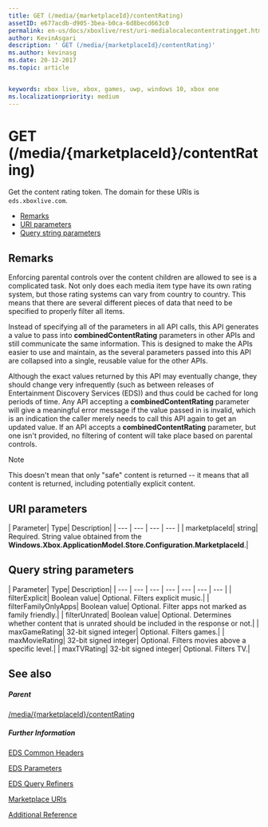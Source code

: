 ```yaml
---
title: GET (/media/{marketplaceId}/contentRating)
assetID: e677acdb-d905-3bea-b0ca-6d8becd663c0
permalink: en-us/docs/xboxlive/rest/uri-medialocalecontentratingget.html
author: KevinAsgari
description: ' GET (/media/{marketplaceId}/contentRating)'
ms.author: kevinasg
ms.date: 20-12-2017
ms.topic: article


keywords: xbox live, xbox, games, uwp, windows 10, xbox one
ms.localizationpriority: medium
---
```



# GET (/media/{marketplaceId}/contentRating)
Get the content rating token. 
The domain for these URIs is `eds.xboxlive.com`.
 
  * [Remarks](#ID4EV)
  * [URI parameters](#ID4ELB)
  * [Query string parameters](#ID4EWB)
 
<a id="ID4EV"></a>

 
## Remarks
 
Enforcing parental controls over the content children are allowed to see is a complicated task. Not only does each media item type have its own rating system, but those rating systems can vary from country to country. This means that there are several different pieces of data that need to be specified to properly filter all items.
 
Instead of specifying all of the parameters in all API calls, this API generates a value to pass into **combinedContentRating** parameters in other APIs and still communicate the same information. This is designed to make the APIs easier to use and maintain, as the several parameters passed into this API are collapsed into a single, reusable value for the other APIs.
 
Although the exact values returned by this API may eventually change, they should change very infrequently (such as between releases of Entertainment Discovery Services (EDS)) and thus could be cached for long periods of time. Any API accepting a **combinedContentRating** parameter will give a meaningful error message if the value passed in is invalid, which is an indication the caller merely needs to call this API again to get an updated value. If an API accepts a **combinedContentRating** parameter, but one isn't provided, no filtering of content will take place based on parental controls. 

> [!NOTE] 
> This doesn't mean that only "safe" content is returned -- it means that all content is returned, including potentially explicit content. 


  
<a id="ID4ELB"></a>

 
## URI parameters
 
| Parameter| Type| Description| 
| --- | --- | --- | --- | 
| marketplaceId| string| Required. String value obtained from the <b>Windows.Xbox.ApplicationModel.Store.Configuration.MarketplaceId</b>.| 
  
<a id="ID4EWB"></a>

 
## Query string parameters
 
| Parameter| Type| Description| 
| --- | --- | --- | --- | --- | --- | --- | 
| filterExplicit| Boolean value| Optional. Filters explicit music.| 
| filterFamilyOnlyApps| Boolean value| Optional. Filter apps not marked as family friendly.| 
| filterUnrated| Boolean value| Optional. Determines whether content that is unrated should be included in the response or not.| 
| maxGameRating| 32-bit signed integer| Optional. Filters games.| 
| maxMovieRating| 32-bit signed integer| Optional. Filters movies above a specific level.| 
| maxTVRating| 32-bit signed integer| Optional. Filters TV.| 
  
<a id="ID4E5D"></a>

 
## See also
 
<a id="ID4EAE"></a>

 
##### Parent 

[/media/{marketplaceId}/contentRating](uri-medialocalecontentrating.md)

  
<a id="ID4EKE"></a>

 
##### Further Information 

[EDS Common Headers](../../additional/edscommonheaders.md)

 [EDS Parameters](../../additional/edsparameters.md)

 [EDS Query Refiners](../../additional/edsqueryrefiners.md)

 [Marketplace URIs](atoc-reference-marketplace.md)

 [Additional Reference](../../additional/atoc-xboxlivews-reference-additional.md)

   
